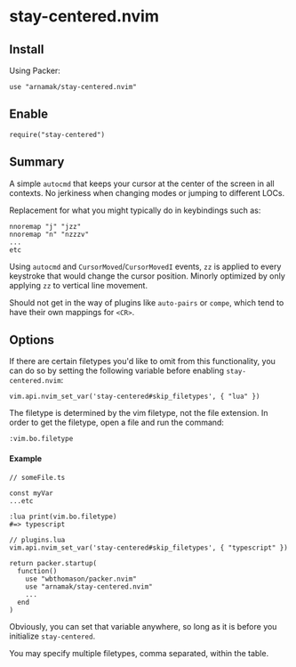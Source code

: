 # stay-centered.nvim

## Install

Using Packer:
```
use "arnamak/stay-centered.nvim"
```

## Enable
```
require("stay-centered")
```

## Summary

A simple `autocmd` that keeps your cursor at the center of the screen in all contexts.
No jerkiness when changing modes or jumping to different LOCs.

Replacement for what you might typically do in keybindings such as:
```
nnoremap "j" "jzz"
nnoremap "n" "nzzzv"
...
etc
```

Using `autocmd` and `CursorMoved`/`CursorMovedI` events, `zz` is applied to every keystroke that would change the cursor position.
Minorly optimized by only applying `zz` to vertical line movement.

Should not get in the way of plugins like `auto-pairs` or `compe`, which tend to have their own mappings for `<CR>`.

## Options

If there are certain filetypes you'd like to omit from this functionality, you can do so by setting the following variable before enabling `stay-centered.nvim`:

```
vim.api.nvim_set_var('stay-centered#skip_filetypes', { "lua" })
```

The filetype is determined by the vim filetype, not the file extension. In order to get the filetype, open a file and run the command:

```
:vim.bo.filetype
```

#### Example

```
// someFile.ts

const myVar
...etc

:lua print(vim.bo.filetype)
#=> typescript
```

```
// plugins.lua
vim.api.nvim_set_var('stay-centered#skip_filetypes', { "typescript" })

return packer.startup(
  function()
    use "wbthomason/packer.nvim"
    use "arnamak/stay-centered.nvim"
    ...
  end
)
```
Obviously, you can set that variable anywhere, so long as it is before you initialize `stay-centered`.

You may specify multiple filetypes, comma separated, within the table.

